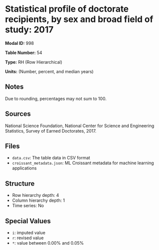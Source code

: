 # Statistical profile of doctorate recipients, by sex and broad field of study: 2017

**Modal ID:** 998

**Table Number:** 54

**Type:** RH (Row Hierarchical)

**Units:** (Number, percent, and median years)

## Notes

Due to rounding, percentages may not sum to 100.

## Sources

National Science Foundation, National Center for Science and Engineering Statistics, Survey of Earned Doctorates, 2017.

## Files

- `data.csv`: The table data in CSV format
- `croissant_metadata.json`: ML Croissant metadata for machine learning applications

## Structure

- Row hierarchy depth: 4
- Column hierarchy depth: 1
- Time series: No

## Special Values

- `i`: imputed value
- `r`: revised value
- `*`: value between 0.00% and 0.05%

